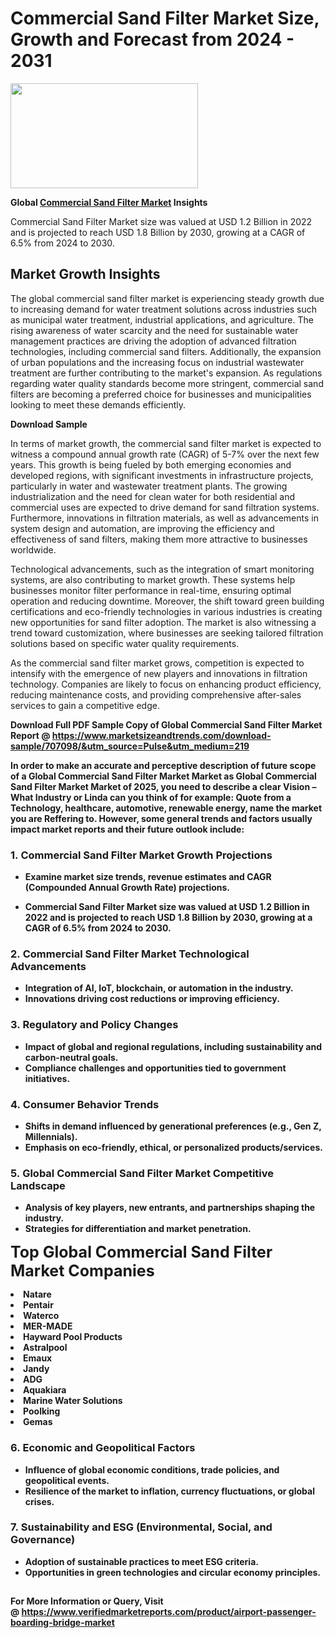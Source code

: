 <H1>Commercial Sand Filter Market Size, Growth and Forecast from 2024 - 2031</H1><img class="aligncenter size-medium wp-image-584254" src="https://thirdeyenews.in/wp-content/uploads/2024/09/Global-Market-Research-300x168.jpeg" alt="" width="300" height="168" /><p><strong>Global&nbsp;<a href="https://www.marketsizeandtrends.com/download-sample/707098/&amp;utm_source=Pulse&amp;utm_medium=219">Commercial Sand Filter Market</a> Insights</strong></p><p>Commercial Sand Filter Market size was valued at USD 1.2 Billion in 2022 and is projected to reach USD 1.8 Billion by 2030, growing at a CAGR of 6.5% from 2024 to 2030.</p><p><h2>Market Growth Insights</h2> <p>The global commercial sand filter market is experiencing steady growth due to increasing demand for water treatment solutions across industries such as municipal water treatment, industrial applications, and agriculture. The rising awareness of water scarcity and the need for sustainable water management practices are driving the adoption of advanced filtration technologies, including commercial sand filters. Additionally, the expansion of urban populations and the increasing focus on industrial wastewater treatment are further contributing to the market's expansion. As regulations regarding water quality standards become more stringent, commercial sand filters are becoming a preferred choice for businesses and municipalities looking to meet these demands efficiently.</p> <p><strong>Download Sample</strong></p> <p>In terms of market growth, the commercial sand filter market is expected to witness a compound annual growth rate (CAGR) of 5-7% over the next few years. This growth is being fueled by both emerging economies and developed regions, with significant investments in infrastructure projects, particularly in water and wastewater treatment plants. The growing industrialization and the need for clean water for both residential and commercial uses are expected to drive demand for sand filtration systems. Furthermore, innovations in filtration materials, as well as advancements in system design and automation, are improving the efficiency and effectiveness of sand filters, making them more attractive to businesses worldwide.</p> <p>Technological advancements, such as the integration of smart monitoring systems, are also contributing to market growth. These systems help businesses monitor filter performance in real-time, ensuring optimal operation and reducing downtime. Moreover, the shift toward green building certifications and eco-friendly technologies in various industries is creating new opportunities for sand filter adoption. The market is also witnessing a trend toward customization, where businesses are seeking tailored filtration solutions based on specific water quality requirements.</p> <p>As the commercial sand filter market grows, competition is expected to intensify with the emergence of new players and innovations in filtration technology. Companies are likely to focus on enhancing product efficiency, reducing maintenance costs, and providing comprehensive after-sales services to gain a competitive edge.</p> <p><strong></p><p><span class=""><strong>Download Full PDF Sample Copy of Global Commercial Sand Filter Market Report</strong> @ <a href="https://www.marketsizeandtrends.com/download-sample/707098/&amp;utm_source=Pulse&amp;utm_medium=219" target="_blank">https://www.marketsizeandtrends.com/download-sample/707098/&amp;utm_source=Pulse&amp;utm_medium=219</a></span></p><p>In order to make an accurate and perceptive description of future scope of a Global&nbsp;Commercial Sand Filter Market Market as Global&nbsp;Commercial Sand Filter Market Market of 2025, you need to describe a clear Vision &ndash; What Industry or Linda can you think of for example: Quote from a Technology, healthcare, automotive, renewable energy, name the market you are Reffering to. However, some general trends and factors usually impact market reports and their future outlook include:</p><h3>1.&nbsp;<strong>Commercial Sand Filter Market Growth Projections</strong></h3><ul><li>Examine market size trends, revenue estimates and CAGR (Compounded Annual Growth Rate) projections.</li><li><p>Commercial Sand Filter Market size was valued at USD 1.2 Billion in 2022 and is projected to reach USD 1.8 Billion by 2030, growing at a CAGR of 6.5% from 2024 to 2030.</p></li></ul><h3>2.&nbsp;<strong>Commercial Sand Filter Market Technological Advancements</strong></h3><ul><li>Integration of AI, IoT, blockchain, or automation in the industry.</li><li>Innovations driving cost reductions or improving efficiency.</li></ul><h3>3.&nbsp;<strong>Regulatory and Policy Changes</strong></h3><ul><li>Impact of global and regional regulations, including sustainability and carbon-neutral goals.</li><li>Compliance challenges and opportunities tied to government initiatives.</li></ul><h3>4.&nbsp;<strong>Consumer Behavior Trends</strong></h3><ul><li>Shifts in demand influenced by generational preferences (e.g., Gen Z, Millennials).</li><li>Emphasis on eco-friendly, ethical, or personalized products/services.</li></ul><h3>5.&nbsp;<strong>Global Commercial Sand Filter Market Competitive Landscape</strong></h3><ul><li>Analysis of key players, new entrants, and partnerships shaping the industry.</li><li>Strategies for differentiation and market penetration.</li></ul><p data-pm-slice="1 1 []"><span style="color: inherit; font-family: inherit; font-size: 25px;">Top Global Commercial Sand Filter Market Companies</span></p><div class="" data-test-id=""><p><li>Natare</li><li> Pentair</li><li> Waterco</li><li> MER-MADE</li><li> Hayward Pool Products</li><li> Astralpool</li><li> Emaux</li><li> Jandy</li><li> ADG</li><li> Aquakiara</li><li> Marine Water Solutions</li><li> Poolking</li><li> Gemas</li></p></div><h3>6.&nbsp;<strong>Economic and Geopolitical Factors</strong></h3><ul><li>Influence of global economic conditions, trade policies, and geopolitical events.</li><li>Resilience of the market to inflation, currency fluctuations, or global crises.</li></ul><h3>7.&nbsp;<strong>Sustainability and ESG (Environmental, Social, and Governance)</strong></h3><ul><li>Adoption of sustainable practices to meet ESG criteria.</li><li>Opportunities in green technologies and circular economy principles.</li></ul><h2><strong style="font-size: 14px;">For More Information or Query, Visit @&nbsp;</strong><a style="background-color: #ffffff; font-size: 14px;" href="https://www.marketsizeandtrends.com/report/commercial-sand-filter-market/" target="_blank">https://www.verifiedmarketreports.com/product/airport-passenger-boarding-bridge-market</a></h2>
